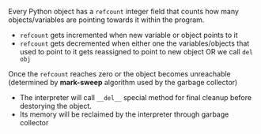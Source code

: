 Every Python object has a `refcount` integer field that counts how many
objects/variables are pointing towards it within the program.

- `refcount` gets incremented when new variable or object points to it
- `refcount` gets decremented when either one the variables/objects that used
  to point to it gets reassigned to point to new object OR we call `del
  obj`

Once the `refcount` reaches zero or the object becomes unreachable (determined
by **mark-sweep** algorithm used by the garbage collector)

- The interpreter will call `__del__` special method for final cleanup before
  destorying the object.
- Its memory will be reclaimed by the interpreter through garbage collector

